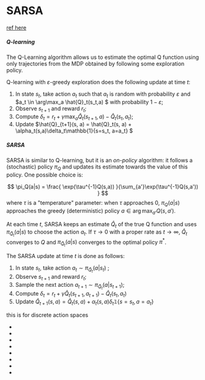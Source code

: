 # SARSA 

[ref here](https://colab.research.google.com/github/yfletberliac/rlss-2019/blob/master/labs/solutions/RL.DP%2BQLearning%2BSARSA_solution.ipynb)


#####  Q-learning

The Q-Learning algorithm allows us to estimate the optimal Q function using only trajectories from the MDP obtained by following some exploration policy. 

Q-learning with $\varepsilon$-greedy exploration does the following update at time $t$:

1. In state $s_t$, take action $a_t$  such that $a_t$ is random with probability $\varepsilon$ and $a_t \in \arg\max_a \hat{Q}_t(s_t,a) $ with probability $1-\varepsilon$;
2. Observe $s_{t+1}$ and reward $r_t$;
3. Compute $\delta_t = r_t + \gamma \max_a \hat{Q}_t(s_{t+1}, a) - \hat{Q}_t(s_t, a_t)$;
4. Update $\hat{Q}_{t+1}(s, a) = \hat{Q}_t(s, a) + \alpha_t(s,a)\delta_t\mathbb{1}\{s=s_t, a=a_t\}  $


##### SARSA

SARSA is similar to Q-learning, but it is an *on-policy* algorithm: it follows a (stochastic) policy $\pi_Q$ and updates its estimate towards the value of this policy. One possible choice is:

$$
\pi_Q(a|s) = \frac{ \exp(\tau^{-1}Q(s,a))  }{\sum_{a'}\exp(\tau^{-1}Q(s,a')) }
$$
where $\tau$ is a "temperature" parameter: when $\tau$ approaches 0, $\pi_Q(a|s)$ approaches the greedy (deterministic) policy $a \in \arg\max_{a'}Q(s,a')$.

At each time $t$, SARSA keeps an estimate $\hat{Q}_t$ of the true Q function and uses $\pi_{\hat{Q}_t}(a|s)$ to choose the action $a_t$. If $\tau \to 0$ with a proper rate as $t \to \infty$, $\hat{Q}_t$ converges to $Q$ and $\pi_{\hat{Q}_t}(a|s)$ converges to the optimal policy $\pi^*$. 

The SARSA update at time $t$ is done as follows:

1. In state $s_t$, take action $a_t \sim \pi_{\hat{Q}_t}(a|s_t)$ ;
2. Observe $s_{t+1}$ and reward $r_t$;
3. Sample the next action $a_{t+1} \sim \pi_{\hat{Q}_t}(a|s_{t+1})$;
4. Compute $\delta_t = r_t + \gamma \hat{Q}_t(s_{t+1}, a_{t+1}) - \hat{Q}_t(s_t, a_t)$
5. Update $\hat{Q}_{t+1}(s, a) = \hat{Q}_t(s, a) + \alpha_t(s,a)\delta_t\mathbb{1}\{s=s_t, a=a_t\}$

this is for discrete action spaces

* 

* 
* 
* 
* 
* 
* 
* 

